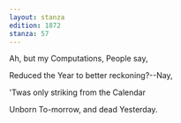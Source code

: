 ```yaml
---
layout: stanza
edition: 1872
stanza: 57
---
```


Ah, but my Computations, People say,

Reduced the Year to better reckoning?--Nay,

'Twas only striking from the Calendar

Unborn To-morrow, and dead Yesterday.